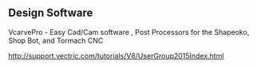 ## Design Software

VcarvePro - Easy Cad/Cam software , Post Processors for the Shapeoko,
Shop Bot, and Tormach CNC

<http://support.vectric.com/tutorials/V8/UserGroup2015Index.html>
